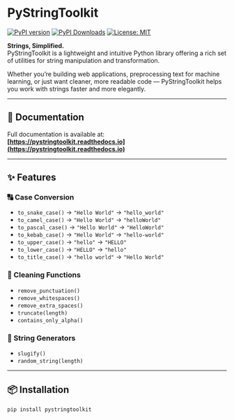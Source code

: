 # PyStringToolkit

[![PyPI version](https://badge.fury.io/py/pystringtoolkit.svg)](https://pypi.org/project/pystringtoolkit/)
[![PyPI Downloads](https://static.pepy.tech/personalized-badge/pystringtoolkit?period=total&units=INTERNATIONAL_SYSTEM&left_color=BLACK&right_color=ORANGE&left_text=downloads)](https://pepy.tech/projects/pystringtoolkit)
[![License: MIT](https://img.shields.io/badge/License-MIT-yellow.svg)](https://opensource.org/licenses/MIT)

**Strings, Simplified.**  
PyStringToolkit is a lightweight and intuitive Python library offering a rich set of utilities for string manipulation and transformation.  

Whether you’re building web applications, preprocessing text for machine learning, or just want cleaner, more readable code — PyStringToolkit helps you work with strings faster and more elegantly.

---

## 📖 Documentation
Full documentation is available at:  
**[https://pystringtoolkit.readthedocs.io](https://pystringtoolkit.readthedocs.io)**

---

## ✨ Features

### 🔠 Case Conversion
- `to_snake_case()` → `"Hello World"` → `"hello_world"`
- `to_camel_case()` → `"Hello World"` → `"helloWorld"`
- `to_pascal_case()` → `"Hello World"` → `"HelloWorld"`
- `to_kebab_case()` → `"Hello World"` → `"hello-world"`
- `to_upper_case()` → `"hello"` → `"HELLO"`
- `to_lower_case()` → `"HELLO"` → `"hello"`
- `to_title_case()` → `"hello world"` → `"Hello World"`

### 🧹 Cleaning Functions
- `remove_punctuation()`
- `remove_whitespaces()`
- `remove_extra_spaces()`
- `truncate(length)`
- `contains_only_alpha()`

### 🔧 String Generators
- `slugify()`
- `random_string(length)`

---

## 📦 Installation
```bash
pip install pystringtoolkit
